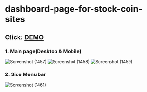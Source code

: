 # dashboard-page-for-stock-coin-sites
## Click: [DEMO](https://brabits.netlify.app/)

### 1. Main page(Desktop & Mobile)
![Screenshot (1457)](https://github.com/jeongwookim2022/dashboard-page-for-stock-coin-sites/assets/109917393/ecc65590-c292-4017-9c3d-804c8b6be6fa)
![Screenshot (1458)](https://github.com/jeongwookim2022/dashboard-page-for-stock-coin-sites/assets/109917393/343821b3-a9e3-4e30-9958-53e9bf794449)
![Screenshot (1459)](https://github.com/jeongwookim2022/dashboard-page-for-stock-coin-sites/assets/109917393/5c8eada7-a809-47b4-a42e-31cd7aebc5a8)


### 2. Side Menu bar
![Screenshot (1461)](https://github.com/jeongwookim2022/dashboard-page-for-stock-coin-sites/assets/109917393/6b859a5a-aaa8-40bb-8ad8-076d2e4caf2c)
